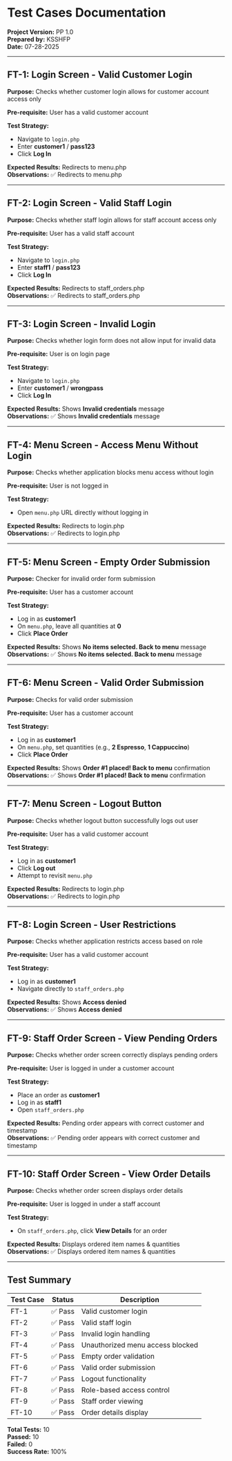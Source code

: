 # Test Cases Documentation

**Project Version:** PP 1.0  
**Prepared by:** KSSHFP  
**Date:** 07-28-2025

---

## FT-1: Login Screen - Valid Customer Login

**Purpose:** Checks whether customer login allows for customer account access only

**Pre-requisite:** User has a valid customer account

**Test Strategy:**
- Navigate to `login.php`
- Enter **customer1** / **pass123**
- Click **Log In**

**Expected Results:** Redirects to menu.php  
**Observations:** ✅ Redirects to menu.php

---

## FT-2: Login Screen - Valid Staff Login

**Purpose:** Checks whether staff login allows for staff account access only

**Pre-requisite:** User has a valid staff account

**Test Strategy:**
- Navigate to `login.php`
- Enter **staff1** / **pass123**
- Click **Log In**

**Expected Results:** Redirects to staff_orders.php  
**Observations:** ✅ Redirects to staff_orders.php

---

## FT-3: Login Screen - Invalid Login

**Purpose:** Checks whether login form does not allow input for invalid data

**Pre-requisite:** User is on login page

**Test Strategy:**
- Navigate to `login.php`
- Enter **customer1** / **wrongpass**
- Click **Log In**

**Expected Results:** Shows **Invalid credentials** message  
**Observations:** ✅ Shows **Invalid credentials** message

---

## FT-4: Menu Screen - Access Menu Without Login

**Purpose:** Checks whether application blocks menu access without login

**Pre-requisite:** User is not logged in

**Test Strategy:**
- Open `menu.php` URL directly without logging in

**Expected Results:** Redirects to login.php  
**Observations:** ✅ Redirects to login.php

---

## FT-5: Menu Screen - Empty Order Submission

**Purpose:** Checker for invalid order form submission

**Pre-requisite:** User has a customer account

**Test Strategy:**
- Log in as **customer1**
- On `menu.php`, leave all quantities at **0**
- Click **Place Order**

**Expected Results:** Shows **No items selected. Back to menu** message  
**Observations:** ✅ Shows **No items selected. Back to menu** message

---

## FT-6: Menu Screen - Valid Order Submission

**Purpose:** Checks for valid order submission

**Pre-requisite:** User has a customer account

**Test Strategy:**
- Log in as **customer1**
- On `menu.php`, set quantities (e.g., **2 Espresso**, **1 Cappuccino**)
- Click **Place Order**

**Expected Results:** Shows **Order #1 placed! Back to menu** confirmation  
**Observations:** ✅ Shows **Order #1 placed! Back to menu** confirmation

---

## FT-7: Menu Screen - Logout Button

**Purpose:** Checks whether logout button successfully logs out user

**Pre-requisite:** User has a valid customer account

**Test Strategy:**
- Log in as **customer1**
- Click **Log out**
- Attempt to revisit `menu.php`

**Expected Results:** Redirects to login.php  
**Observations:** ✅ Redirects to login.php

---

## FT-8: Login Screen - User Restrictions

**Purpose:** Checks whether application restricts access based on role

**Pre-requisite:** User has a valid customer account

**Test Strategy:**
- Log in as **customer1**
- Navigate directly to `staff_orders.php`

**Expected Results:** Shows **Access denied**  
**Observations:** ✅ Shows **Access denied**

---

## FT-9: Staff Order Screen - View Pending Orders

**Purpose:** Checks whether order screen correctly displays pending orders

**Pre-requisite:** User is logged in under a customer account

**Test Strategy:**
- Place an order as **customer1**
- Log in as **staff1**
- Open `staff_orders.php`

**Expected Results:** Pending order appears with correct customer and timestamp  
**Observations:** ✅ Pending order appears with correct customer and timestamp

---

## FT-10: Staff Order Screen - View Order Details

**Purpose:** Checks whether order screen displays order details

**Pre-requisite:** User is logged in under a staff account

**Test Strategy:**
- On `staff_orders.php`, click **View Details** for an order

**Expected Results:** Displays ordered item names & quantities  
**Observations:** ✅ Displays ordered item names & quantities

---

## Test Summary

| Test Case | Status | Description |
|-----------|--------|-------------|
| FT-1 | ✅ Pass | Valid customer login |
| FT-2 | ✅ Pass | Valid staff login |
| FT-3 | ✅ Pass | Invalid login handling |
| FT-4 | ✅ Pass | Unauthorized menu access blocked |
| FT-5 | ✅ Pass | Empty order validation |
| FT-6 | ✅ Pass | Valid order submission |
| FT-7 | ✅ Pass | Logout functionality |
| FT-8 | ✅ Pass | Role-based access control |
| FT-9 | ✅ Pass | Staff order viewing |
| FT-10 | ✅ Pass | Order details display |

**Total Tests:** 10  
**Passed:** 10  
**Failed:** 0  
**Success Rate:** 100%